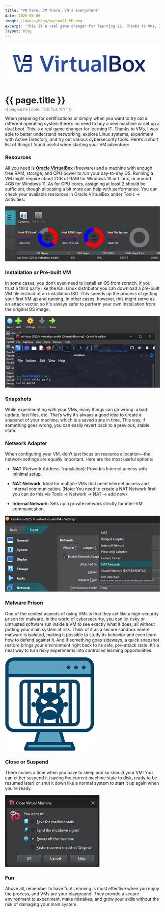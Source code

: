 ```yaml
---
title: "VM here, VM there, VM's everywhere"
date: 2025-06-06
image: /images/blog/vm/small_VM.png
excerpt: "This is a real game changer for learning IT. Thanks to VMs, I was able to better understand networking, explore Linux systems, experiment with Active Directory, and try out various cybersecurity tools."
layout: blog
---
```

<img src="/images/blog/vm/vm_baner.png" alt="Oracle Virtual Box" class="responsive-image">
<h1 style="margin-bottom: 5px;">{{ page.title }}</h1>
<p style="font-size: 0.9em; color: #666; margin-top: 0;">{{ page.date | date: "%B %d, %Y" }}</p>
When preparing for certifications or simply when you want to try out a different operating system there’s no need to buy a new machine or set up a dual boot. This is a real game changer for learning IT. Thanks to VMs, I was able to better understand networking, explore Linux systems, experiment with Active Directory, and try out various cybersecurity tools. Here’s a short list of things I found useful when starting your VM adventure:

### Resources
All you need is [**Oracle VirtualBox**](https://github.com/apps/desktop) (freeware) and a machine with enough free RAM, storage, and CPU power to run your day-to-day OS. Running a VM might require about 2GB of RAM for Windows 10 or Linux, or around 4GB for Windows 11. As for CPU cores, assigning at least 2 should be sufficient, though allocating a bit more can help with performance. You can check your available resources in Oracle VirtualBox under Tools → Activities:

<img src="/images/blog/vm/vm_resource.png" alt="VM resource screen in Oracle VirtualBox" class="responsive-image">

### Installation or Pre-built VM
In some cases, you don’t even need to install an OS from scratch. If you trust a third party like the Kali Linux distributor you can download a pre-built VM file instead of an installation ISO. This speeds up the process of getting your first VM up and running. In other cases, however, this might serve as an attack vector, so it's always safer to perform your own installation from the original OS image.

<img src="/images/blog/vm/vm_hello.png" alt="Pre-built VM welcome screen" class="responsive-image">

### Snapshots
While experimenting with your VMs, many things can go wrong: a bad update, lost files, etc. That’s why it’s always a good idea to create a snapshot of your machine, which is a saved state in time. This way, if something goes wrong, you can easily revert back to a previous, stable state.

### Network Adapter
When configuring your VM, don’t just focus on resource allocation—the network settings are equally important. Here are the most useful options:

* **NAT** (Network Address Translation): Provides Internet access with minimal setup.

* **NAT Network**: Ideal for multiple VMs that need Internet access and internal communication. (Note: You need to create a NAT Network first; you can do this via Tools → Network → NAT → add new)

* **Internal Network**: Sets up a private network strictly for inter-VM communication.

<img src="/images/blog/vm/vm_network.png" alt="Network settings in Oracle VirtualBox" class="responsive-image">

### Malware Prison
One of the coolest aspects of using VMs is that they act like a high-security prison for malware. In the world of cybersecurity, you can let risky or untrusted software run inside a VM to see exactly what it does, all without putting your main system at risk. Think of it as a secure sandbox where malware is isolated, making it possible to study its behavior and even learn how to defend against it. And if something goes sideways, a quick snapshot restore brings your environment right back to its safe, pre-attack state. It’s a neat way to turn risky experiments into controlled learning opportunities.

<img src="/images/blog/vm/vm.png" alt="malware prison" class="responsive-image">

### Close or Suspend
There comes a time when you have to sleep and so should your VM! You can either suspend it (saving the current machine state to disk, ready to be resumed later) or shut it down like a normal system to start it up again when you’re ready.

<img src="/images/blog/vm/vm_close.png" alt="Options to close or save VM state" class="responsive-image">

### Fun
Above all, remember to have fun! Learning is most effective when you enjoy the process, and VMs are your playground. They provide a secure environment to experiment, make mistakes, and grow your skills without the risk of damaging your main system.